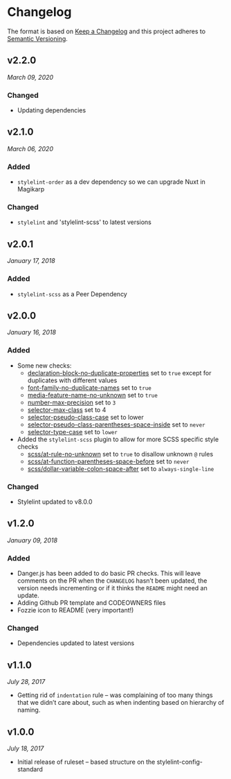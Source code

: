 # Changelog

The format is based on [Keep a Changelog](http://keepachangelog.com/en/1.0.0/)
and this project adheres to [Semantic Versioning](http://semver.org/spec/v2.0.0.html).


v2.2.0
------------------------------
*March 09, 2020*

### Changed
-   Updating dependencies


v2.1.0
------------------------------
*March 06, 2020*

### Added
-   `stylelint-order` as a dev dependency so we can upgrade Nuxt in Magikarp

### Changed
-   `stylelint` and 'stylelint-scss' to latest versions


v2.0.1
------------------------------
*January 17, 2018*

### Added
-   `stylelint-scss` as a Peer Dependency


v2.0.0
------------------------------
*January 16, 2018*

### Added
-   Some new checks:
    -   [declaration-block-no-duplicate-properties](https://stylelint.io/user-guide/rules/declaration-block-no-duplicate-properties/) set to `true` except for duplicates with different values
    -   [font-family-no-duplicate-names](https://stylelint.io/user-guide/rules/font-family-no-duplicate-names/#font-family-no-duplicate-names) set to `true`
    -   [media-feature-name-no-unknown](https://stylelint.io/user-guide/rules/media-feature-name-no-unknown/#media-feature-name-no-unknown) set to `true`
    -   [number-max-precision](https://stylelint.io/user-guide/rules/number-max-precision/#number-max-precision) set to `3`
    -   [selector-max-class](https://stylelint.io/user-guide/rules/selector-max-class/#selector-max-class) set to 4
    -   [selector-pseudo-class-case](https://stylelint.io/user-guide/rules/selector-pseudo-class-case/#selector-pseudo-class-case) set to lower
    -   [selector-pseudo-class-parentheses-space-inside](https://stylelint.io/user-guide/rules/selector-pseudo-class-parentheses-space-inside/#selector-pseudo-class-parentheses-space-inside) set to `never`
    -   [selector-type-case](https://stylelint.io/user-guide/rules/selector-type-case/#selector-type-case) set to `lower`
-   Added the `stylelint-scss` plugin to allow for more SCSS specific style checks
    -   [scss/at-rule-no-unknown](https://github.com/kristerkari/stylelint-scss/blob/master/src/rules/at-rule-no-unknown/README.md) set to `true` to disallow unknown `@` rules
    -   [scss/at-function-parentheses-space-before](https://github.com/kristerkari/stylelint-scss/blob/master/src/rules/at-function-parentheses-space-before/README.md) set to `never`
    -   [scss/dollar-variable-colon-space-after](https://github.com/kristerkari/stylelint-scss/tree/master/src/rules/dollar-variable-colon-space-after) set to `always-single-line`

### Changed
-   Stylelint updated to v8.0.0



v1.2.0
------------------------------
*January 09, 2018*

### Added
-   Danger.js has been added to do basic PR checks.  This will leave comments on the PR when the `CHANGELOG` hasn’t been updated, the version needs incrementing or if it thinks the `README` might need an update.
-   Adding Github PR template and CODEOWNERS files
-   Fozzie icon to README (very important!)

### Changed
-   Dependencies updated to latest versions

v1.1.0
------------------------------
*July 28, 2017*

-   Getting rid of `indentation` rule – was complaining of too many things that we didn’t care about, such as when indenting based on hierarchy of naming.

v1.0.0
------------------------------
*July 18, 2017*

-   Initial release of ruleset – based structure on the stylelint-config-standard

